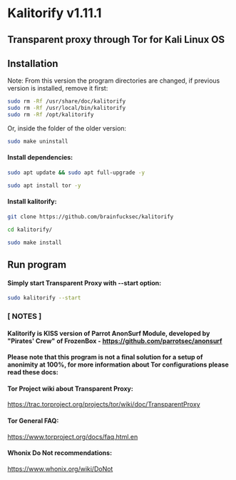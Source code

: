 # Kalitorify v1.11.1

## Transparent proxy through Tor for Kali Linux OS


## Installation

Note: From this version the program directories are changed, if previous version is installed, remove it first:
```bash
sudo rm -Rf /usr/share/doc/kalitorify
sudo rm -Rf /usr/local/bin/kalitorify
sudo rm -Rf /opt/kalitorify
```

Or, inside the folder of the older version:
```bash
sudo make uninstall
```


#### Install dependencies:
```bash
sudo apt update && sudo apt full-upgrade -y

sudo apt install tor -y
```


#### Install kalitorify:
```bash
git clone https://github.com/brainfucksec/kalitorify

cd kalitorify/

sudo make install
```


## Run program

#### Simply start Transparent Proxy with --start option:
```bash
sudo kalitorify --start
```


### [ NOTES ]

#### Kalitorify is KISS version of Parrot AnonSurf Module, developed by "Pirates' Crew" of FrozenBox - https://github.com/parrotsec/anonsurf

#### Please note that this program is not a final solution for a setup of anonimity at 100%, for more information about Tor configurations please read these docs:

#### Tor Project wiki about Transparent Proxy:

https://trac.torproject.org/projects/tor/wiki/doc/TransparentProxy

#### Tor General FAQ:

https://www.torproject.org/docs/faq.html.en

#### Whonix Do Not recommendations:

https://www.whonix.org/wiki/DoNot
